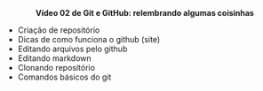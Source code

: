 <center><b>Vídeo 02 de Git e GitHub: relembrando algumas coisinhas</b></center> 

- Criação de repositório
- Dicas de como funciona o github (site)
- Editando arquivos pelo github
- Editando markdown
- Clonando repositório
- Comandos básicos do git
